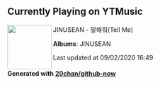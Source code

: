 ## Currently Playing on YTMusic

[<img align="left" width="100" src="https://lh3.googleusercontent.com/YHJg9sNZI3PPxz4zJfZkZraN83dMvizp3oU6Ql24uqdCQXqy6ayNubdBnsmJTfQeOt2dK2lwOGvL087pQQ">](https://music.youtube.com/channel/UCgX9AAxncWN0z8B_HKtAXvA)

JINUSEAN - 말해줘(Tell Me)

**Albums**: JINUSEAN

Last updated at 09/02/2020 16:49

#### Generated with [20chan/github-now](https://github.com/20chan/github-now)


<!--
**20chan/20chan** is a ✨ _special_ ✨ repository because its `README.md` (this file) appears on your GitHub profile.

Here are some ideas to get you started:

- 🔭 I’m currently working on ...
- 🌱 I’m currently learning ...
- 👯 I’m looking to collaborate on ...
- 🤔 I’m looking for help with ...
- 💬 Ask me about ...
- 📫 How to reach me: ...
- 😄 Pronouns: ...
- ⚡ Fun fact: ...
-->
